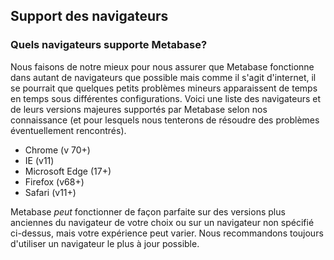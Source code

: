 ## Support des navigateurs

### Quels navigateurs supporte Metabase?

Nous faisons de notre mieux pour nous assurer que Metabase fonctionne dans autant de navigateurs que possible mais comme il s'agit d'internet, il se pourrait que quelques petits problèmes mineurs apparaissent de temps en temps sous différentes configurations. Voici une liste des navigateurs et de leurs versions majeures supportés par Metabase selon nos connaissance (et pour lesquels nous tenterons de résoudre des problèmes éventuellement rencontrés).

- Chrome (v 70+)
- IE (v11)
- Microsoft Edge (17+)
- Firefox (v68+)
- Safari (v11+)

Metabase _peut_ fonctionner de façon parfaite sur des versions plus anciennes du navigateur de votre choix ou sur un navigateur non spécifié ci-dessus, mais votre expérience peut varier. Nous recommandons toujours d'utiliser un navigateur le plus à jour possible.

